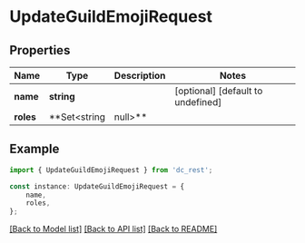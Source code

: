 # UpdateGuildEmojiRequest


## Properties

Name | Type | Description | Notes
------------ | ------------- | ------------- | -------------
**name** | **string** |  | [optional] [default to undefined]
**roles** | **Set&lt;string | null&gt;** |  | [optional] [default to undefined]

## Example

```typescript
import { UpdateGuildEmojiRequest } from 'dc_rest';

const instance: UpdateGuildEmojiRequest = {
    name,
    roles,
};
```

[[Back to Model list]](../README.md#documentation-for-models) [[Back to API list]](../README.md#documentation-for-api-endpoints) [[Back to README]](../README.md)
